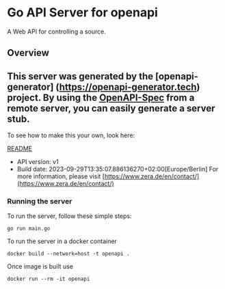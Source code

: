 # Go API Server for openapi

A Web API for controlling a source.

## Overview
This server was generated by the [openapi-generator]
(https://openapi-generator.tech) project.
By using the [OpenAPI-Spec](https://github.com/OAI/OpenAPI-Specification) from a remote server, you can easily generate a server stub.
-

To see how to make this your own, look here:

[README](https://openapi-generator.tech)

- API version: v1
- Build date: 2023-09-29T13:35:07.886136270+02:00[Europe/Berlin]
For more information, please visit [https://www.zera.de/en/contact/](https://www.zera.de/en/contact/)


### Running the server
To run the server, follow these simple steps:

```
go run main.go
```

To run the server in a docker container
```
docker build --network=host -t openapi .
```

Once image is built use
```
docker run --rm -it openapi
```
